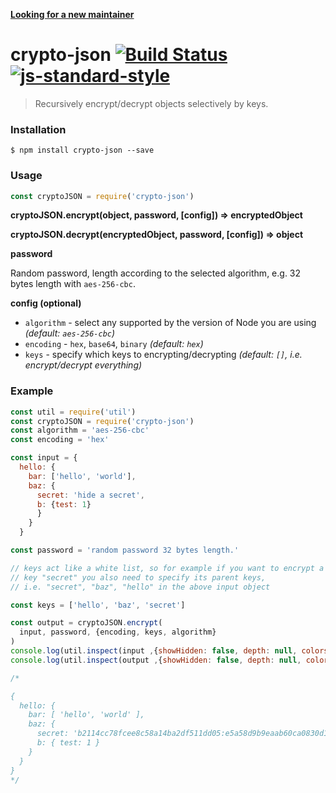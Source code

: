 [__Looking for a new maintainer__](https://github.com/roryrjb/crypto-json/issues/8)

# crypto-json [![Build Status](https://travis-ci.org/roryrjb/crypto-json.svg?branch=master)](https://travis-ci.org/roryrjb/crypto-json) [![js-standard-style](https://img.shields.io/badge/code%20style-standard-brightgreen.svg?style=flat)](https://github.com/feross/standard)

> Recursively encrypt/decrypt objects selectively by keys.

### Installation

```
$ npm install crypto-json --save
```

### Usage

```javascript
const cryptoJSON = require('crypto-json')
```

__cryptoJSON.encrypt(object, password, [config]) => encryptedObject__

__cryptoJSON.decrypt(encryptedObject, password, [config]) => object__

__password__

Random password, length according to the selected algorithm, e.g. 32 bytes length with `aes-256-cbc`.

__config (optional)__

* `algorithm` - select any supported by the version of Node you are using _(default: `aes-256-cbc`)_
* `encoding` - `hex`, `base64`, `binary` _(default: `hex`)_
* `keys` - specify which keys to encrypting/decrypting _(default: `[]`, i.e. encrypt/decrypt everything)_

### Example

```javascript
const util = require('util')
const cryptoJSON = require('crypto-json')
const algorithm = 'aes-256-cbc'
const encoding = 'hex'

const input = {
  hello: {
    bar: ['hello', 'world'],
    baz: {
      secret: 'hide a secret',
      b: {test: 1}
      }
    }
  }

const password = 'random password 32 bytes length.'

// keys act like a white list, so for example if you want to encrypt a nested
// key "secret" you also need to specify its parent keys,
// i.e. "secret", "baz", "hello" in the above input object

const keys = ['hello', 'baz', 'secret']

const output = cryptoJSON.encrypt(
  input, password, {encoding, keys, algorithm}
)
console.log(util.inspect(input ,{showHidden: false, depth: null, colors: true}))
console.log(util.inspect(output ,{showHidden: false, depth: null, colors: true}))

/*

{
  hello: {
    bar: [ 'hello', 'world' ],
    baz: {
      secret: 'b2114cc78fcee8c58a14ba2df511dd05:e5a58d9b9eaab60ca0830d1c7ad4fd41',
      b: { test: 1 }
    }
  }
}
*/

```
